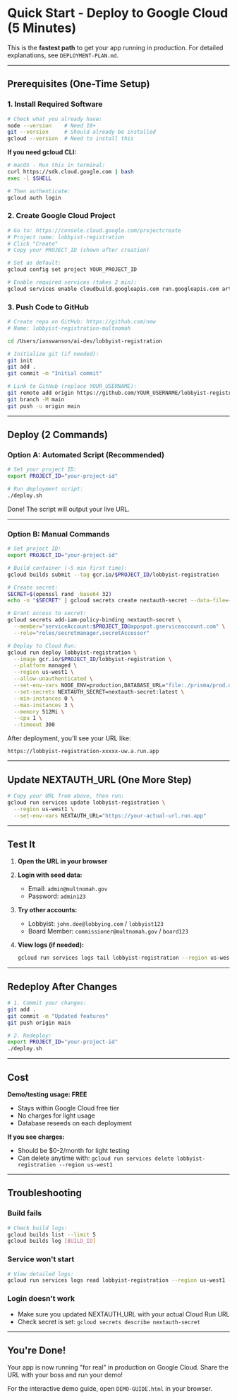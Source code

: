 # Quick Start - Deploy to Google Cloud (5 Minutes)

This is the **fastest path** to get your app running in production. For detailed explanations, see `DEPLOYMENT-PLAN.md`.

---

## Prerequisites (One-Time Setup)

### 1. Install Required Software

```bash
# Check what you already have:
node --version    # Need 18+
git --version     # Should already be installed
gcloud --version  # Need to install this
```

**If you need gcloud CLI:**
```bash
# macOS - Run this in terminal:
curl https://sdk.cloud.google.com | bash
exec -l $SHELL

# Then authenticate:
gcloud auth login
```

### 2. Create Google Cloud Project

```bash
# Go to: https://console.cloud.google.com/projectcreate
# Project name: lobbyist-registration
# Click "Create"
# Copy your PROJECT_ID (shown after creation)

# Set as default:
gcloud config set project YOUR_PROJECT_ID

# Enable required services (takes 2 min):
gcloud services enable cloudbuild.googleapis.com run.googleapis.com artifactregistry.googleapis.com
```

### 3. Push Code to GitHub

```bash
# Create repo on GitHub: https://github.com/new
# Name: lobbyist-registration-multnomah

cd /Users/ianswanson/ai-dev/lobbyist-registration

# Initialize git (if needed):
git init
git add .
git commit -m "Initial commit"

# Link to GitHub (replace YOUR_USERNAME):
git remote add origin https://github.com/YOUR_USERNAME/lobbyist-registration-multnomah.git
git branch -M main
git push -u origin main
```

---

## Deploy (2 Commands)

### Option A: Automated Script (Recommended)

```bash
# Set your project ID:
export PROJECT_ID="your-project-id"

# Run deployment script:
./deploy.sh
```

Done! The script will output your live URL.

---

### Option B: Manual Commands

```bash
# Set project ID:
export PROJECT_ID="your-project-id"

# Build container (~5 min first time):
gcloud builds submit --tag gcr.io/$PROJECT_ID/lobbyist-registration

# Create secret:
SECRET=$(openssl rand -base64 32)
echo -n "$SECRET" | gcloud secrets create nextauth-secret --data-file=-

# Grant access to secret:
gcloud secrets add-iam-policy-binding nextauth-secret \
  --member="serviceAccount:$PROJECT_ID@appspot.gserviceaccount.com" \
  --role="roles/secretmanager.secretAccessor"

# Deploy to Cloud Run:
gcloud run deploy lobbyist-registration \
  --image gcr.io/$PROJECT_ID/lobbyist-registration \
  --platform managed \
  --region us-west1 \
  --allow-unauthenticated \
  --set-env-vars NODE_ENV=production,DATABASE_URL="file:./prisma/prod.db" \
  --set-secrets NEXTAUTH_SECRET=nextauth-secret:latest \
  --min-instances 0 \
  --max-instances 3 \
  --memory 512Mi \
  --cpu 1 \
  --timeout 300
```

After deployment, you'll see your URL like:
```
https://lobbyist-registration-xxxxx-uw.a.run.app
```

---

## Update NEXTAUTH_URL (One More Step)

```bash
# Copy your URL from above, then run:
gcloud run services update lobbyist-registration \
  --region us-west1 \
  --set-env-vars NEXTAUTH_URL="https://your-actual-url.run.app"
```

---

## Test It

1. **Open the URL in your browser**

2. **Login with seed data:**
   - Email: `admin@multnomah.gov`
   - Password: `admin123`

3. **Try other accounts:**
   - Lobbyist: `john.doe@lobbying.com` / `lobbyist123`
   - Board Member: `commissioner@multnomah.gov` / `board123`

4. **View logs (if needed):**
   ```bash
   gcloud run services logs tail lobbyist-registration --region us-west1
   ```

---

## Redeploy After Changes

```bash
# 1. Commit your changes:
git add .
git commit -m "Updated features"
git push origin main

# 2. Redeploy:
export PROJECT_ID="your-project-id"
./deploy.sh
```

---

## Cost

**Demo/testing usage: FREE**
- Stays within Google Cloud free tier
- No charges for light usage
- Database reseeds on each deployment

**If you see charges:**
- Should be $0-2/month for light testing
- Can delete anytime with: `gcloud run services delete lobbyist-registration --region us-west1`

---

## Troubleshooting

### Build fails
```bash
# Check build logs:
gcloud builds list --limit 5
gcloud builds log [BUILD_ID]
```

### Service won't start
```bash
# View detailed logs:
gcloud run services logs read lobbyist-registration --region us-west1 --limit 50
```

### Login doesn't work
- Make sure you updated NEXTAUTH_URL with your actual Cloud Run URL
- Check secret is set: `gcloud secrets describe nextauth-secret`

---

## You're Done!

Your app is now running "for real" in production on Google Cloud. Share the URL with your boss and run your demo!

For the interactive demo guide, open `DEMO-GUIDE.html` in your browser.
